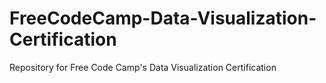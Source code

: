 # FreeCodeCamp-Data-Visualization-Certification
Repository for Free Code Camp's Data Visualization Certification
